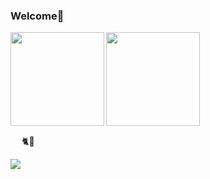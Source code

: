 ### Welcome👐

<p>
  <img align="left" height="150px" src="https://github-readme-stats.vercel.app/api?username=ajj-k&show_icons=true&count_private=true&theme=jolly " />
</p>
<p>
  <img align="center" height="150px" src="https://github-readme-stats.vercel.app/api/top-langs/?username=ajj-k&count_private=true&theme=jolly" />
</p>　
🐈💨
<p>
  <img align="center" src="https://github-profile-trophy.vercel.app/?username=ajj-k&theme=onedark">
</p>
<!--
**ajj-k/ajj-k** is a ✨ _special_ ✨ repository because its `README.md` (this file) appears on your GitHub profile.

Here are some ideas to get you started:

- 🔭 I’m currently working on ...
- 🌱 I’m currently learning ...
- 👯 I’m looking to collaborate on ...
- 🤔 I’m looking for help with ...
- 💬 Ask me about ...
- 📫 How to reach me: ...
- 😄 Pronouns: ...
- ⚡ Fun fact: ...
-->
